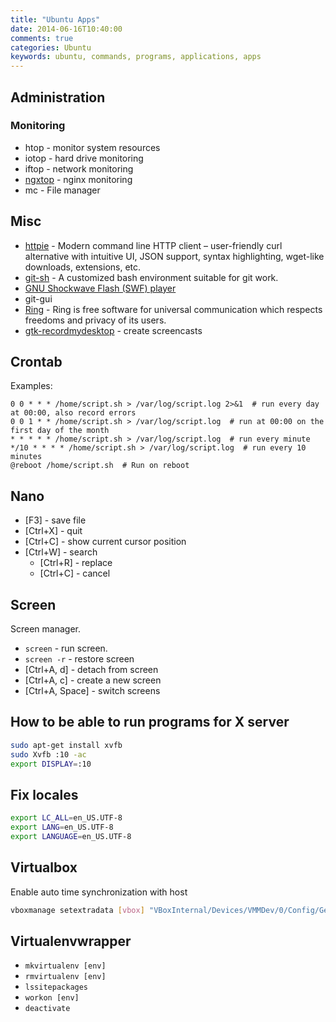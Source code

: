 ```yaml
---
title: "Ubuntu Apps"
date: 2014-06-16T10:40:00
comments: true
categories: Ubuntu
keywords: ubuntu, commands, programs, applications, apps
---
```


## Administration

### Monitoring

* htop - monitor system resources
* iotop - hard drive monitoring
* iftop - network monitoring
* [ngxtop](https://github.com/lebinh/ngxtop) - nginx monitoring
* mc - File manager

## Misc
* [httpie](https://github.com/jakubroztocil/httpie) - Modern command line HTTP client – user-friendly curl alternative with intuitive UI, JSON support, syntax highlighting, wget-like downloads, extensions, etc.
* [git-sh](https://github.com/rtomayko/git-sh) - A customized bash environment suitable for git work.
* [GNU Shockwave Flash (SWF) player](https://apps.ubuntu.com/cat/applications/raring/gnash/)
* git-gui
* [Ring](https://ring.cx/) - Ring is free software for universal communication which respects freedoms and privacy of its users.
* [gtk-recordmydesktop](https://apps.ubuntu.com/cat/applications/gtk-recordmydesktop/) - create screencasts

## Crontab
Examples:

```
0 0 * * * /home/script.sh > /var/log/script.log 2>&1  # run every day at 00:00, also record errors
0 0 1 * * /home/script.sh > /var/log/script.log  # run at 00:00 on the first day of the month
* * * * * /home/script.sh > /var/log/script.log  # run every minute
*/10 * * * * /home/script.sh > /var/log/script.log  # run every 10 minutes
@reboot /home/script.sh  # Run on reboot
```

## Nano

* [F3] - save file
* [Ctrl+X] - quit
* [Ctrl+C] - show current cursor position
* [Ctrl+W] - search
    * [Ctrl+R] - replace
    * [Ctrl+C] - cancel

## Screen

Screen manager.

* `screen` - run screen.
* `screen -r` - restore screen
* [Ctrl+A, d] - detach from screen
* [Ctrl+A, c] - create a new screen
* [Ctrl+A, Space] - switch screens

## How to be able to run programs for X server

```bash
sudo apt-get install xvfb
sudo Xvfb :10 -ac
export DISPLAY=:10
```

## Fix locales
```bash
export LC_ALL=en_US.UTF-8
export LANG=en_US.UTF-8
export LANGUAGE=en_US.UTF-8
```

## Virtualbox

Enable auto time synchronization with host

```bash
vboxmanage setextradata [vbox] "VBoxInternal/Devices/VMMDev/0/Config/GetHostTimeDisabled" "1"
```

## Virtualenvwrapper

* `mkvirtualenv [env]`
* `rmvirtualenv [env]`
* `lssitepackages`
* `workon [env]`
* `deactivate`
